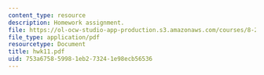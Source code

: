```yaml
---
content_type: resource
description: Homework assignment.
file: https://ol-ocw-studio-app-production.s3.amazonaws.com/courses/8-251-string-theory-for-undergraduates-spring-2007/753a675859981eb273241e98ecb56536_hwk11.pdf
file_type: application/pdf
resourcetype: Document
title: hwk11.pdf
uid: 753a6758-5998-1eb2-7324-1e98ecb56536
---
```

